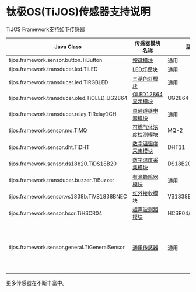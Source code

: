# 钛极OS(TiJOS)传感器支持说明

TiJOS Framework支持如下传感器

| Java Class                               | 传感器模块名称                                  | 型号             |                    图片                    |
| ---------------------------------------- | ---------------------------------------- | -------------- | :--------------------------------------: |
| tijos.framework.sensor.button.TiButton   | [按键模块](tijos.framework.sensor.button.md) | 通用             |     ![TiButton](./img/TiButton.png)      |
| tijos.framework.transducer.led.TiLED     | [LED灯模块](tijos.framework.transducer.led.md) | 通用             |        ![TiLED](.\img\TiLED.png)         |
| tijos.framework.transducer.led.TiRGBLED  | [三基色灯模块](tijos.framework.transducer.led.md) | 通用             |     ![TiRGBLED](.\img\TiRGBLED.png)      |
| tijos.framework.transducer.oled.TiOLED_UG2864 | [OLED12864显示模块](tijos.framework.transducer.led.md) | UG2864         | ![TiOLED_UG2864](.\img\TiOLED_UG2864.png) |
| tijos.framework.transducer.relay.TiRelay1CH | [单通道继电器模块](tijos.framework.transducer.relay.md) | 通用             |   ![TiRelay1CH](.\img\TiRelay1CH.png)    |
| tijos.framework.sensor.mq.TiMQ           | [可燃气体浓度检测模块](tijos.framework.sensor.mq.md) | MQ-2           |        ![TiMQ2](.\img\TiMQ2.png)         |
| tijos.framework.sensor.dht.TiDHT         | [数字温湿度采集模块](tijos.framework.sensor.dht.md) | DHT11          |      ![TiDHT11](.\img\TiDHT11.png)       |
| tijos.framework.sensor.ds18b20.TiDS18B20 | [数字温度采集模块](tijos.framework.sensor.ds18b20.md) | DS18B20        |    ![TiDS18B20](.\img\TiDS18B20.png)     |
| tijos.framework.transducer.buzzer.TiBuzzer | [有源蜂鸣器模块](tijos.framework.transducer.buzzer.md) | 通用             |     ![TiBuzzer](.\img\TiBuzzer.png)      |
| tijos.framework.sensor.vs1838b.TiVS1838BNEC | [红外接收模块](tijos.framework.sensor.vs1838b.md) | VS1838B        |   ![VS1838BNEC](.\img\VS1838BNEC.png)    |
| tijos.framework.sensor.hscr.TiHSCR04     | [超声波测距模块](tijos.framework.sensor.hcsr.md) | HCSR04/HCSR04+ |     ![TiHCSR04](.\img\TiHCSR04.png)      |
| tijos.framework.sensor.general.TiGeneralSensor | [通用传感器](tijos.framework.sensor.general.md) | 通用             |                 通用4线传感器                  |

更多传感器在不断丰富中。